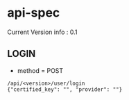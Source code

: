 # api-spec
Current Version info : 0.1

## LOGIN
* method = POST
```
/api/<version>/user/login
{"certified_key": "", "provider": ""}
```
